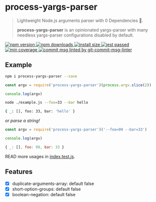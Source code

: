 # process-yargs-parser

> Lightweight Node.js arguments parser with 0 Dependencies 🚀.
>
> **process-yargs-parser** is an opinionated yargs-parser with many needless yargs-parser configurations disabled by default.

<p>
  <a href="https://www.npmjs.com/package/process-yargs-parser">
    <img src="https://img.shields.io/npm/v/process-yargs-parser.svg" alt="npm version" />
  </a>
  <a href="https://www.npmjs.com/package/process-yargs-parser">
    <img src="https://img.shields.io/npm/dm/process-yargs-parser.svg" alt="npm downloads" />
  </a>
  <a href="https://packagephobia.now.sh/result?p=process-yargs-parser" rel="nofollow">
    <img src="https://packagephobia.now.sh/badge?p=process-yargs-parser" alt="install size">
  </a>
  <a href="https://github.com/legend80s/process-yargs-parser/blob/master/test/index.test.js">
    <img src="https://badgen.net/badge/passed/jest/green" alt="jest passed" />
  </a>
  <a href="https://github.com/legend80s/process-yargs-parser/blob/master/test/index.test.js">
    <img src="http://img.shields.io/nycrc/legend80s/process-yargs-parser" alt="min coverage" />
  </a>
  <a href="https://www.npmjs.com/package/git-commit-msg-linter">
    <img src="https://badgen.net/badge/git-commit-msg-linter/3.0.0/yellow" alt="commit msg linted by git-commit-msg-linter" />
  </a>
</p>

## Example

```sh
npm i process-yargs-parser --save
```

```javascript
const argv = require('process-yargs-parser')(process.argv.slice(2))

console.log(argv)
```

```sh
node ./example.js --foo=33 --bar hello

{ _: [], foo: 33, bar: 'hello' }
```

*or parse a string!*

```javascript
const argv = require('process-yargs-parser')('--foo=99 --bar=33')

console.log(argv)
```

```javascript
{ _: [], foo: 99, bar: 33 }
```

READ more usages in [index.test.js](https://github.com/legend80s/process-yargs-parser/blob/master/test/index.test.js).

## Features

- [x] duplicate-arguments-array: default false
- [x] short-option-groups: default false
- [x] boolean-negation: default false
